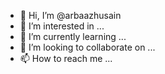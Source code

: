 - 👋 Hi, I’m @arbaazhusain
- 👀 I’m interested in ...
- 🌱 I’m currently learning ...
- 💞️ I’m looking to collaborate on ...
- 📫 How to reach me ...

<!---
arbaazhusain/arbaazhusain is a ✨ special ✨ repository because its `README.md` (main) appears on your GitHub profile.
You can click the Preview link to take a look at your changes.
--->
